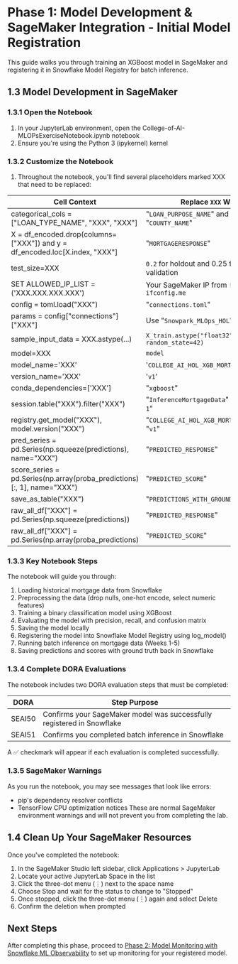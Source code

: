 # Phase 1: Model Development & SageMaker Integration - Initial Model Registration

This guide walks you through training an XGBoost model in SageMaker and registering it in Snowflake Model Registry for batch inference.

## 1.3 Model Development in SageMaker

### 1.3.1 Open the Notebook
1. In your JupyterLab environment, open the College-of-AI-MLOPsExerciseNotebook.ipynb notebook
2. Ensure you're using the Python 3 (ipykernel) kernel

### 1.3.2 Customize the Notebook
1. Throughout the notebook, you'll find several placeholders marked XXX that need to be replaced:

|**Cell Context**|**Replace `XXX` With**|
|------------------|------------------------|
|categorical_cols = ["LOAN_TYPE_NAME", "XXX", "XXX"]|"`LOAN_PURPOSE_NAME`" and "`COUNTY_NAME`"|
|X = df_encoded.drop(columns=["XXX"]) and y = df_encoded.loc[X.index, "XXX"]|"`MORTGAGERESPONSE`"|
|test_size=XXX|`0.2` for holdout and 0.25 for `0.25` for validation|
|SET ALLOWED_IP_LIST = ('XXX.XXX.XXX.XXX')|Your SageMaker IP from `!curl ifconfig.me`|
|config = toml.load("XXX")|"`connections.toml`"|
|params = config["connections"]["XXX"]|Use "`Snowpark_MLOps_HOL`"|
|sample_input_data = XXX.astype(...)|`X_train.astype("float32").sample(5, random_state=42)`|
|model=XXX|`model`|
|model_name='XXX'|'`COLLEGE_AI_HOL_XGB_MORTGAGE_MODEL`'|
|version_name='XXX'|'`v1`'|
|conda_dependencies=['XXX']|"`xgboost`"|
|session.table("XXX").filter("XXX")|"`InferenceMortgageData`" and "`WEEK = 1`"|
|registry.get_model("XXX"), model.version("XXX")|"`COLLEGE_AI_HOL_XGB_MORTGAGE_MODEL`", "`v1`"|
|pred_series = pd.Series(np.squeeze(predictions), name="XXX")|"`PREDICTED_RESPONSE`"|
|score_series = pd.Series(np.array(proba_predictions)[:, 1], name="XXX")|"`PREDICTED_SCORE`"|
|save_as_table("XXX")|"`PREDICTIONS_WITH_GROUND_TRUTH`"|
|raw_all_df["XXX"] = pd.Series(np.squeeze(predictions))|"`PREDICTED_RESPONSE`"|
|raw_all_df["XXX"] = pd.Series(np.array(proba_predictions)|"`PREDICTED_SCORE`"|

### 1.3.3 Key Notebook Steps
The notebook will guide you through:

1. Loading historical mortgage data from Snowflake
2. Preprocessing the data (drop nulls, one-hot encode, select numeric features)
3. Training a binary classification model using XGBoost
4. Evaluating the model with precision, recall, and confusion matrix
5. Saving the model locally
6. Registering the model into Snowflake Model Registry using log_model()
7. Running batch inference on mortgage data (Weeks 1-5)
8. Saving predictions and scores with ground truth back in Snowflake

### 1.3.4 Complete DORA Evaluations
The notebook includes two DORA evaluation steps that must be completed:

|**DORA**|**Step	Purpose**|
|------------------|------------------------|
|SEAI50|Confirms your SageMaker model was successfully registered in Snowflake|
|SEAI51|Confirms you completed batch inference in Snowflake|

A ✅ checkmark will appear if each evaluation is completed successfully.

### 1.3.5 SageMaker Warnings
As you run the notebook, you may see messages that look like errors:

- pip's dependency resolver conflicts
- TensorFlow CPU optimization notices
These are normal SageMaker environment warnings and will not prevent you from completing the lab.

## 1.4 Clean Up Your SageMaker Resources
Once you've completed the notebook:

1. In the SageMaker Studio left sidebar, click Applications > JupyterLab
2. Locate your active JupyterLab Space in the list
3. Click the three-dot menu (⋮) next to the space name
4. Choose Stop and wait for the status to change to "Stopped"
5. Once stopped, click the three-dot menu (⋮) again and select Delete
6. Confirm the deletion when prompted

## Next Steps
After completing this phase, proceed to [Phase 2: Model Monitoring with Snowflake ML Observability]() to set up monitoring for your registered model.
